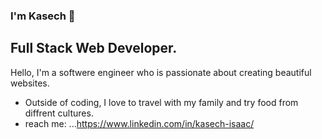 ### I'm Kasech 👋

## Full Stack Web Developer.

Hello, I'm a softwere engineer who is passionate about creating beautiful websites.

- Outside of coding, I love to travel with my family and try food from diffrent cultures. 
- reach me: ...https://www.linkedin.com/in/kasech-isaac/



